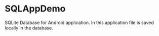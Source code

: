 # SQLAppDemo

SQLite Database for Android application. In this application file is saved locally in the database.
